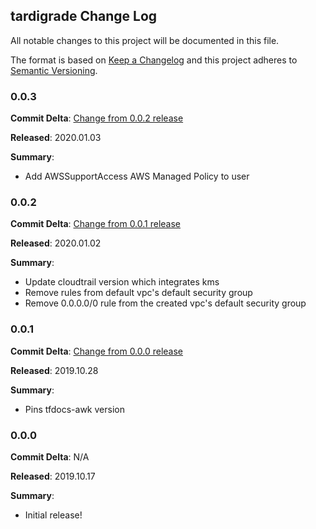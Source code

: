 ## tardigrade Change Log

All notable changes to this project will be documented in this file.

The format is based on [Keep a Changelog](http://keepachangelog.com/) and this project adheres to [Semantic Versioning](http://semver.org/).

### 0.0.3

**Commit Delta**: [Change from 0.0.2 release](https://github.com/plus3it/tardigrade/compare/0.0.2...0.0.3)

**Released**: 2020.01.03

**Summary**:

*   Add AWSSupportAccess AWS Managed Policy to user

### 0.0.2

**Commit Delta**: [Change from 0.0.1 release](https://github.com/plus3it/tardigrade/compare/0.0.1...0.0.2)

**Released**: 2020.01.02

**Summary**:

*   Update cloudtrail version which integrates kms
*   Remove rules from default vpc's default security group
*   Remove 0.0.0.0/0 rule from the created vpc's default security group

### 0.0.1

**Commit Delta**: [Change from 0.0.0 release](https://github.com/plus3it/tardigrade/compare/0.0.0...0.0.1)

**Released**: 2019.10.28

**Summary**:

*   Pins tfdocs-awk version

### 0.0.0

**Commit Delta**: N/A

**Released**: 2019.10.17

**Summary**:

*   Initial release!

